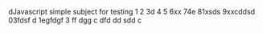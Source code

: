 dJavascript simple subject for testing
1
2
3d
4
5
6xx
74e
81xsds
9xxcddsd
03fdsf d
1egfdgf
3
ff
dgg
c
dfd
dd
sdd
c
